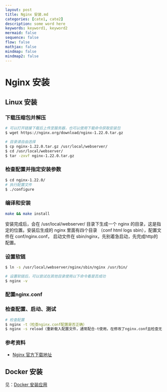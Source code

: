 ```yaml
---
layout: post
title: Nginx 安装.md
categories: [cate1, cate2]
description: some word here
keywords: keyword1, keyword2
mermaid: false
sequence: false
flow: false
mathjax: false
mindmap: false
mindmap2: false
---
```

# Nginx 安装

## Linux 安装

### 下载压缩包并解压

```sh
# 可以打开链接下载后上传至服务器，也可以使用下载命令获取安装包 
$ wget https://nginx.org/download/nginx-1.22.0.tar.gz

# 目录请自由选择
$ cp nginx-1.22.0.tar.gz /usr/local/webserver/
$ cd /usr/local/webserver/
$ tar -zxvf nginx-1.22.0.tar.gz
```



### 检查配置并指定安装参数

```sh
$ cd nginx-1.22.0/
# 执行配置文件
$ ./configure 
```



### 编译和安装

```sh
make && make install 
```



安装完成后，会在 /usr/local/webserver/ 目录下生成一个 nginx 的目录，这是指定的位置。安装后生成的 nginx 里面有四个目录 （conf  html  logs  sbin），配置文件在 conf/nginx.conf， 启动文件在 sbin/nginx，先别着急启动，先完成http的配置。



### 设置软链

```sh
$ ln -s /usr/local/webserver/nginx/sbin/nginx /usr/bin/

# 设置软链后，可以尝试在其他目录使用以下命令看是否成功
$ nginx -v
```



### 配置nginx.conf

### 检查配置、启动、测试

```sh
# 检查配置
$ nginx -t（检查nginx.conf配置是否正确）
$ nginx -s reload（重新载入配置文件，通常配合-t使用，在修改了nginx.conf且检查无误之后）
```



### 参考资料

- [Nginx  官方下载地址](https://nginx.org/en/download.html)



## Docker 安装

见：[Docker 安装应用](../docker/docker-install-appliaction.md)